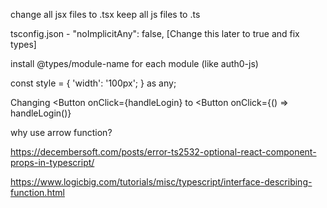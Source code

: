 change all jsx files to .tsx
keep all js files to .ts

tsconfig.json - "noImplicitAny": false, [Change this later to true and fix types]

install @types/module-name for each module (like auth0-js)

const style = {
    'width': '100px';
} as any;

Changing <Button onClick={handleLogin} to <Button onClick={() => handleLogin()} 

why use arrow function?


https://decembersoft.com/posts/error-ts2532-optional-react-component-props-in-typescript/





https://www.logicbig.com/tutorials/misc/typescript/interface-describing-function.html